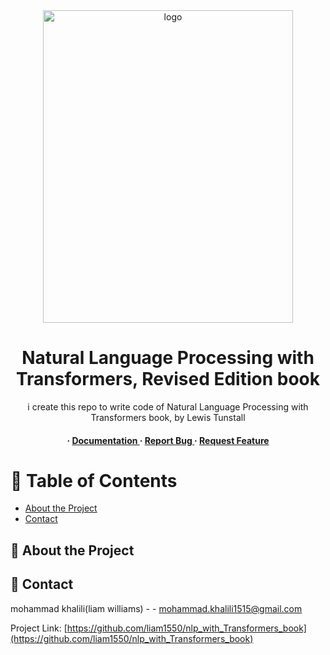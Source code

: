 <div align='center'>

<img src=https://m.media-amazon.com/images/I/81mU+Sr5acL._AC_UF1000,1000_QL80_.jpg alt="logo" width=400 height=500 />

<h1>Natural Language Processing with Transformers, Revised Edition book</h1>
<p>i create this repo to write code of Natural Language Processing with Transformers book, by Lewis Tunstall</p>

<h4> <span> · </span> <a href="https://github.com/liam1550/nlp_with_Transformers_book/blob/master/README.md"> Documentation </a> <span> · </span> <a href="https://github.com/liam1550/nlp_with_Transformers_book/issues"> Report Bug </a> <span> · </span> <a href="https://github.com/liam1550/nlp_with_Transformers_book/issues"> Request Feature </a> </h4>


</div>

# :notebook_with_decorative_cover: Table of Contents

- [About the Project](#star2-about-the-project)
- [Contact](#handshake-contact)


## :star2: About the Project

## :handshake: Contact

mohammad khalili(liam williams) - - mohammad.khalili1515@gmail.com

Project Link: [https://github.com/liam1550/nlp_with_Transformers_book](https://github.com/liam1550/nlp_with_Transformers_book)
